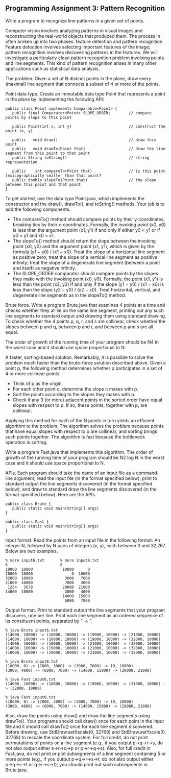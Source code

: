 ## Programming Assignment 3: Pattern Recognition

Write a program to recognize line patterns in a given set of points.

Computer vision involves analyzing patterns in visual images and reconstructing the real-world objects that produced them. The process in often broken up into two phases: feature detection and pattern recognition. Feature detection involves selecting important features of the image; pattern recognition involves discovering patterns in the features. We will investigate a particularly clean pattern recognition problem involving points and line segments. This kind of pattern recognition arises in many other applications such as statistical data analysis.

The problem. Given a set of N distinct points in the plane, draw every (maximal) line segment that connects a subset of 4 or more of the points.

Point data type. Create an immutable data type Point that represents a point in the plane by implementing the following API:

```
public class Point implements Comparable<Point> {
   public final Comparator<Point> SLOPE_ORDER;        // compare points by slope to this point

   public Point(int x, int y)                         // construct the point (x, y)

   public   void draw()                               // draw this point
   public   void drawTo(Point that)                   // draw the line segment from this point to that point
   public String toString()                           // string representation

   public    int compareTo(Point that)                // is this point lexicographically smaller than that point?
   public double slopeTo(Point that)                  // the slope between this point and that point
}
```

To get started, use the data type Point.java, which implements the constructor and the draw(), drawTo(), and toString() methods. Your job is to add the following components.

* The compareTo() method should compare points by their y-coordinates, breaking ties by their x-coordinates. Formally, the invoking point (x0, y0) is less than the argument point (x1, y1) if and only if either y0 < y1 or if y0 = y1 and x0 < x1.
* The slopeTo() method should return the slope between the invoking point (x0, y0) and the argument point (x1, y1), which is given by the formula (y1 − y0) / (x1 − x0). Treat the slope of a horizontal line segment as positive zero; treat the slope of a vertical line segment as positive infinity; treat the slope of a degenerate line segment (between a point and itself) as negative infinity.
* The SLOPE_ORDER comparator should compare points by the slopes they make with the invoking point (x0, y0). Formally, the point (x1, y1) is less than the point (x2, y2) if and only if the slope (y1 − y0) / (x1 − x0) is less than the slope (y2 − y0) / (x2 − x0). Treat horizontal, vertical, and degenerate line segments as in the slopeTo() method.

Brute force. Write a program Brute.java that examines 4 points at a time and checks whether they all lie on the same line segment, printing out any such line segments to standard output and drawing them using standard drawing. To check whether the 4 points p, q, r, and s are collinear, check whether the slopes between p and q, between p and r, and between p and s are all equal.

The order of growth of the running time of your program should be N4 in the worst case and it should use space proportional to N.

A faster, sorting-based solution. Remarkably, it is possible to solve the problem much faster than the brute-force solution described above. Given a point p, the following method determines whether p participates in a set of 4 or more collinear points.

* Think of p as the origin.
* For each other point q, determine the slope it makes with p.
* Sort the points according to the slopes they makes with p.
* Check if any 3 (or more) adjacent points in the sorted order have equal slopes with respect to p. If so, these points, together with p, are collinear.

Applying this method for each of the N points in turn yields an efficient algorithm to the problem. The algorithm solves the problem because points that have equal slopes with respect to p are collinear, and sorting brings such points together. The algorithm is fast because the bottleneck operation is sorting.

Write a program Fast.java that implements this algorithm. The order of growth of the running time of your program should be N2 log N in the worst case and it should use space proportional to N.

APIs. Each program should take the name of an input file as a command-line argument, read the input file (in the format specified below), print to standard output the line segments discovered (in the format specified below), and draw to standard draw the line segments discovered (in the format specified below). Here are the APIs.

```
public class Brute {
   public static void main(String[] args)
}

public class Fast {
   public static void main(String[] args)
}
```

Input format. Read the points from an input file in the following format: An integer N, followed by N pairs of integers (x, y), each between 0 and 32,767. Below are two examples.

```
% more input6.txt       % more input8.txt
6                       8
19000  10000             10000      0
18000  10000                 0  10000
32000  10000              3000   7000
21000  10000              7000   3000
 1234   5678             20000  21000
14000  10000              3000   4000
                         14000  15000
                          6000   7000
```

Output format. Print to standard output the line segments that your program discovers, one per line. Print each line segment as an ordered sequence of its constituent points, separated by " -> ".

```
% java Brute input6.txt
(14000, 10000) -> (18000, 10000) -> (19000, 10000) -> (21000, 10000)
(14000, 10000) -> (18000, 10000) -> (19000, 10000) -> (32000, 10000)
(14000, 10000) -> (18000, 10000) -> (21000, 10000) -> (32000, 10000)
(14000, 10000) -> (19000, 10000) -> (21000, 10000) -> (32000, 10000)
(18000, 10000) -> (19000, 10000) -> (21000, 10000) -> (32000, 10000)

% java Brute input8.txt
(10000, 0) -> (7000, 3000) -> (3000, 7000) -> (0, 10000) 
(3000, 4000) -> (6000, 7000) -> (14000, 15000) -> (20000, 21000) 

% java Fast input6.txt
(14000, 10000) -> (18000, 10000) -> (19000, 10000) -> (21000, 10000) -> (32000, 10000) 

% java Fast input8.txt
(10000, 0) -> (7000, 3000) -> (3000, 7000) -> (0, 10000)
(3000, 4000) -> (6000, 7000) -> (14000, 15000) -> (20000, 21000)
```

Also, draw the points using draw() and draw the line segments using drawTo(). Your programs should call draw() once for each point in the input file and it should call drawTo() once for each line segment discovered. Before drawing, use StdDraw.setXscale(0, 32768) and StdDraw.setYscale(0, 32768) to rescale the coordinate system.
For full credit, do not print permutations of points on a line segment (e.g., if you output p→q→r→s, do not also output either s→r→q→p or p→r→q→s). Also, for full credit in Fast.java, do not print or plot subsegments of a line segment containing 5 or more points (e.g., if you output p→q→r→s→t, do not also output either p→q→s→t or q→r→s→t); you should print out such subsegments in Brute.java.
